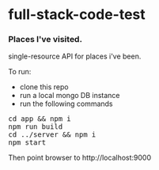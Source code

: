 # full-stack-code-test

### Places I've visited.

single-resource API for places i've been.

To run:

- clone this repo  
- run a local mongo DB instance
- run the following commands

<pre>
cd app && npm i
npm run build
cd ../server && npm i
npm start
</pre>

Then point browser to http://localhost:9000
